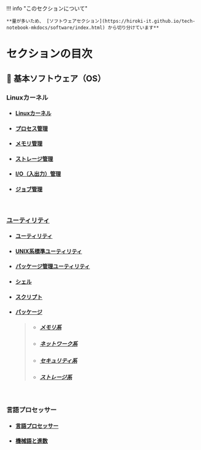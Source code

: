 !!! info "このセクションについて"

    **量が多いため、 [ソフトウェアセクション](https://hiroki-it.github.io/tech-notebook-mkdocs/software/index.html) から切り分けています**

# セクションの目次

## 🐧 基本ソフトウェア（OS）

### Linuxカーネル

* #### [︎Linuxカーネル](https://hiroki-it.github.io/tech-notebook-mkdocs/software/software_basic_linux_kernel.html)

* #### [︎プロセス管理](https://hiroki-it.github.io/tech-notebook-mkdocs/software/software_basic_linux_kernel_process_management.html)

* #### [︎メモリ管理](https://hiroki-it.github.io/tech-notebook-mkdocs/software/software_basic_linux_kernel_memory_management.html)

* #### [︎ストレージ管理](https://hiroki-it.github.io/tech-notebook-mkdocs/software/software_basic_linux_kernel_storage_management.html)

* #### [︎I/O（入出力）管理](https://hiroki-it.github.io/tech-notebook-mkdocs/software/software_basic_linux_kernel_io_management.html)

* #### [︎ジョブ管理](https://hiroki-it.github.io/tech-notebook-mkdocs/software/software_basic_linux_kernel_job_management.html)

<br>

### <u>ユーティリティ</u>

* #### [︎ユーティリティ](https://hiroki-it.github.io/tech-notebook-mkdocs/software/software_basic_utility.html)

* #### [︎UNIX系標準ユーティリティ](https://hiroki-it.github.io/tech-notebook-mkdocs/software/software_basic_utility_unix.html)

* #### [︎パッケージ管理ユーティリティ](https://hiroki-it.github.io/tech-notebook-mkdocs/software/software_basic_utility_package_management.html)

* #### [︎シェル](https://hiroki-it.github.io/tech-notebook-mkdocs/software/software_basic_utility_shell.html)

* #### [︎スクリプト](https://hiroki-it.github.io/tech-notebook-mkdocs/software/software_basic_utility_script.html)

* #### <u>パッケージ</u>
  > * ##### [︎メモリ系](https://hiroki-it.github.io/tech-notebook-mkdocs/software/software_basic_utility_package_memory.html)
  > * ##### [︎ネットワーク系](https://hiroki-it.github.io/tech-notebook-mkdocs/software/software_basic_utility_package_network.html)
  > * ##### [︎セキュリティ系](https://hiroki-it.github.io/tech-notebook-mkdocs/software/software_basic_utility_package_security.html)
  > * ##### [︎ストレージ系](https://hiroki-it.github.io/tech-notebook-mkdocs/software/software_basic_utility_package_storage.html)

 <br>

### 言語プロセッサー

* #### [︎言語プロセッサー](https://hiroki-it.github.io/tech-notebook-mkdocs/software/software_basic_language_processor.html)

* #### [︎機械語と進数](https://hiroki-it.github.io/tech-notebook-mkdocs/software/software_basic_language_processor_machine_language_and_radix.html)

<br>
